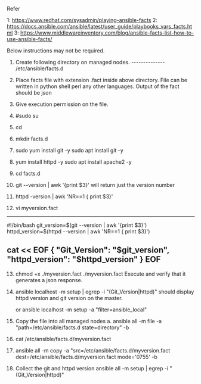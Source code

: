 Refer 


1: https://www.redhat.com/sysadmin/playing-ansible-facts
2: https://docs.ansible.com/ansible/latest/user_guide/playbooks_vars_facts.html
3: https://www.middlewareinventory.com/blog/ansible-facts-list-how-to-use-ansible-facts/




Below instructions may not be required.



1. Create following directory on managed nodes.
								--------------
	/etc/ansible/facts.d 
	
2. Place facts file with extension .fact inside above directory.
	File can be written in 
		python
		shell
		perl 
		any other languages.
	Output of the fact should be json

3. Give execution permission on the file.

4. #sudo su
5. cd
6. mkdir facts.d
7. sudo yum install git -y
	sudo apt install git -y
8. yum install httpd -y
	sudo apt install apache2 -y 
9. cd facts.d
10. git --version | awk '{print $3}'
	will return just the version number
11. httpd -version | awk 'NR==1 { print $3}'
12. vi myversion.fact
------------------------------------------------
#!/bin/bash
git_version=$(git --version | awk '{print $3}')
httpd_version=$(httpd --version | awk 'NR==1 { print $3}')

cat << EOF
{
  "Git_Version": "$git_version",
  "httpd_version": "$httpd_version"
}
EOF
------------------------------------------------
13. chmod +x ./myversion.fact
	./myversion.fact
	Execute and verify that it generates a json response.
	
14. ansible localhost -m setup | egrep -i "(Git_Version|httpd)"
	should display httpd version and git version on the master.
	
	or 
	ansible localhost -m setup -a "filter=ansible_local"
	
15. Copy the file into all managed nodes
	a. ansible all -m file -a "path=/etc/ansible/facts.d state=directory" -b
	
16. cat /etc/ansible/facts.d/myversion.fact 
17. ansible all -m copy -a "src=/etc/ansible/facts.d/myversion.fact dest=/etc/ansible/facts.d/myversion.fact mode='0755' -b 

18. Collect the git and httpd version
	ansible all -m setup | egrep -i "(Git_Version|httpd)"